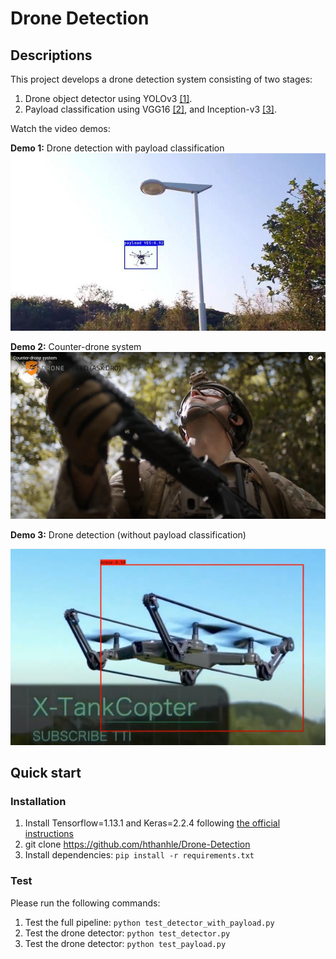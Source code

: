 # Drone Detection
## Descriptions
This project develops a drone detection system consisting of two stages: 
1. Drone object detector using YOLOv3 [[1]](https://pjreddie.com/media/files/papers/YOLOv3.pdf).
2. Payload classification using VGG16 [[2]](https://www.robots.ox.ac.uk/~vgg/publications/2015/Simonyan15/simonyan15.pdf), and Inception-v3 [[3]](https://www.cv-foundation.org/openaccess/content_cvpr_2016/papers/Szegedy_Rethinking_the_Inception_CVPR_2016_paper.pdf).

Watch the video demos:

**Demo 1:** Drone detection with payload classification
[![Watch the video](/output/test1.jpg)](https://www.youtube.com/watch?v=tX19s4a37RI)

**Demo 2:** Counter-drone system
[![Watch the video](/output/counter_drone.png)](https://www.youtube.com/watch?v=-RbXJrvv050)

**Demo 3:** Drone detection (without payload classification)

[![Watch the video](/output/drone.png)](https://www.youtube.com/watch?v=CVXlV2RlthY)


## Quick start
### Installation
1. Install Tensorflow=1.13.1 and Keras=2.2.4 following [the official instructions](https://pytorch.org/)
2. git clone https://github.com/hthanhle/Drone-Detection
3. Install dependencies: `pip install -r requirements.txt`

### Test
Please run the following commands: 

1. Test the full pipeline: `python test_detector_with_payload.py`
2. Test the drone detector: `python test_detector.py`
3. Test the drone detector: `python test_payload.py`

